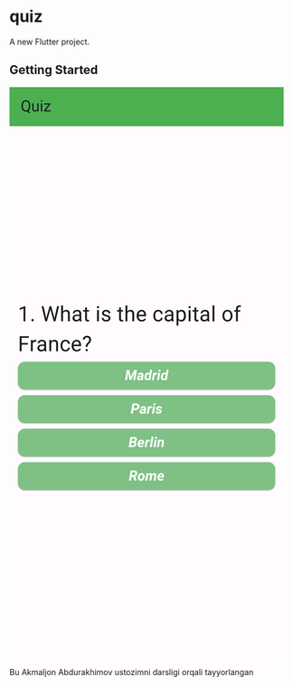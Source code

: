 # quiz

A new Flutter project.

## Getting Started

![ScreenShot](https://github.com/RavshanParpiyev/quiz/blob/912ae6c887a74ed1da38b9dbd2eb54bd81648c1f/Screenshot_1736507919.png)
Bu Akmaljon Abdurakhimov ustozimni darsligi orqali tayyorlangan
